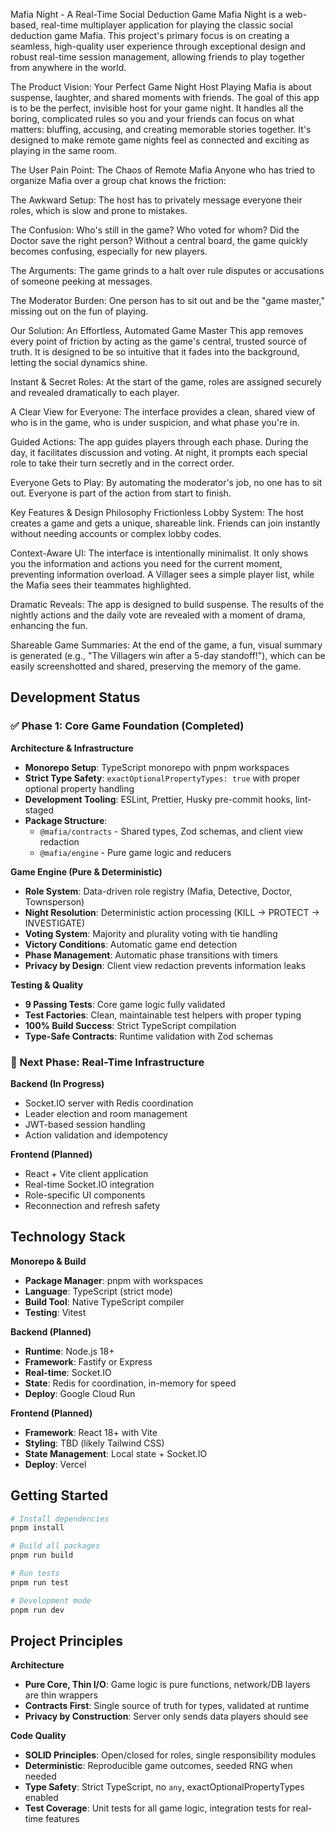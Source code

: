 Mafia Night - A Real-Time Social Deduction Game
Mafia Night is a web-based, real-time multiplayer application for playing the classic social deduction game Mafia. This project's primary focus is on creating a seamless, high-quality user experience through exceptional design and robust real-time session management, allowing friends to play together from anywhere in the world.

The Product Vision: Your Perfect Game Night Host
Playing Mafia is about suspense, laughter, and shared moments with friends. The goal of this app is to be the perfect, invisible host for your game night. It handles all the boring, complicated rules so you and your friends can focus on what matters: bluffing, accusing, and creating memorable stories together. It's designed to make remote game nights feel as connected and exciting as playing in the same room.

The User Pain Point: The Chaos of Remote Mafia
Anyone who has tried to organize Mafia over a group chat knows the friction:

The Awkward Setup: The host has to privately message everyone their roles, which is slow and prone to mistakes.

The Confusion: Who's still in the game? Who voted for whom? Did the Doctor save the right person? Without a central board, the game quickly becomes confusing, especially for new players.

The Arguments: The game grinds to a halt over rule disputes or accusations of someone peeking at messages.

The Moderator Burden: One person has to sit out and be the "game master," missing out on the fun of playing.

Our Solution: An Effortless, Automated Game Master
This app removes every point of friction by acting as the game's central, trusted source of truth. It is designed to be so intuitive that it fades into the background, letting the social dynamics shine.

Instant & Secret Roles: At the start of the game, roles are assigned securely and revealed dramatically to each player.

A Clear View for Everyone: The interface provides a clean, shared view of who is in the game, who is under suspicion, and what phase you're in.

Guided Actions: The app guides players through each phase. During the day, it facilitates discussion and voting. At night, it prompts each special role to take their turn secretly and in the correct order.

Everyone Gets to Play: By automating the moderator's job, no one has to sit out. Everyone is part of the action from start to finish.

Key Features & Design Philosophy
Frictionless Lobby System: The host creates a game and gets a unique, shareable link. Friends can join instantly without needing accounts or complex lobby codes.

Context-Aware UI: The interface is intentionally minimalist. It only shows you the information and actions you need for the current moment, preventing information overload. A Villager sees a simple player list, while the Mafia sees their teammates highlighted.

Dramatic Reveals: The app is designed to build suspense. The results of the nightly actions and the daily vote are revealed with a moment of drama, enhancing the fun.

Shareable Game Summaries: At the end of the game, a fun, visual summary is generated (e.g., "The Villagers win after a 5-day standoff!"), which can be easily screenshotted and shared, preserving the memory of the game.

## Development Status

### ✅ Phase 1: Core Game Foundation (Completed)

**Architecture & Infrastructure**
- **Monorepo Setup**: TypeScript monorepo with pnpm workspaces
- **Strict Type Safety**: `exactOptionalPropertyTypes: true` with proper optional property handling
- **Development Tooling**: ESLint, Prettier, Husky pre-commit hooks, lint-staged
- **Package Structure**: 
  - `@mafia/contracts` - Shared types, Zod schemas, and client view redaction
  - `@mafia/engine` - Pure game logic and reducers

**Game Engine (Pure & Deterministic)**
- **Role System**: Data-driven role registry (Mafia, Detective, Doctor, Townsperson)
- **Night Resolution**: Deterministic action processing (KILL → PROTECT → INVESTIGATE)
- **Voting System**: Majority and plurality voting with tie handling
- **Victory Conditions**: Automatic game end detection
- **Phase Management**: Automatic phase transitions with timers
- **Privacy by Design**: Client view redaction prevents information leaks

**Testing & Quality**
- **9 Passing Tests**: Core game logic fully validated
- **Test Factories**: Clean, maintainable test helpers with proper typing
- **100% Build Success**: Strict TypeScript compilation
- **Type-Safe Contracts**: Runtime validation with Zod schemas

### 🚧 Next Phase: Real-Time Infrastructure

**Backend (In Progress)**
- Socket.IO server with Redis coordination
- Leader election and room management  
- JWT-based session handling
- Action validation and idempotency

**Frontend (Planned)**
- React + Vite client application
- Real-time Socket.IO integration
- Role-specific UI components
- Reconnection and refresh safety

## Technology Stack

**Monorepo & Build**
- **Package Manager**: pnpm with workspaces
- **Language**: TypeScript (strict mode)
- **Build Tool**: Native TypeScript compiler
- **Testing**: Vitest

**Backend (Planned)**
- **Runtime**: Node.js 18+
- **Framework**: Fastify or Express
- **Real-time**: Socket.IO
- **State**: Redis for coordination, in-memory for speed
- **Deploy**: Google Cloud Run

**Frontend (Planned)**
- **Framework**: React 18+ with Vite
- **Styling**: TBD (likely Tailwind CSS)
- **State Management**: Local state + Socket.IO
- **Deploy**: Vercel

## Getting Started

```bash
# Install dependencies
pnpm install

# Build all packages
pnpm run build

# Run tests
pnpm run test

# Development mode
pnpm run dev
```

## Project Principles

**Architecture**
- **Pure Core, Thin I/O**: Game logic is pure functions, network/DB layers are thin wrappers
- **Contracts First**: Single source of truth for types, validated at runtime
- **Privacy by Construction**: Server only sends data players should see

**Code Quality**
- **SOLID Principles**: Open/closed for roles, single responsibility modules
- **Deterministic**: Reproducible game outcomes, seeded RNG when needed  
- **Type Safety**: Strict TypeScript, no `any`, exactOptionalPropertyTypes enabled
- **Test Coverage**: Unit tests for all game logic, integration tests for real-time features